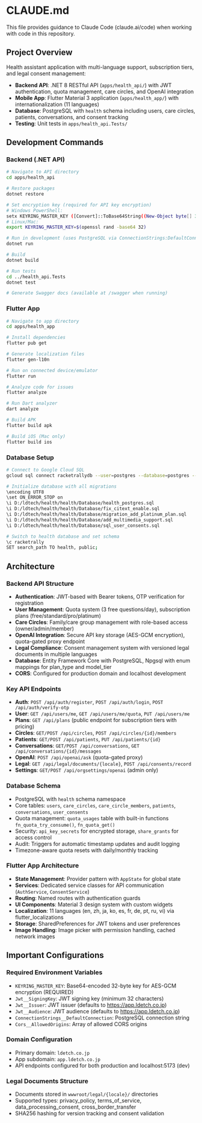 # CLAUDE.md

This file provides guidance to Claude Code (claude.ai/code) when working with code in this repository.

## Project Overview

Health assistant application with multi-language support, subscription tiers, and legal consent management:
- **Backend API**: .NET 8 RESTful API (`apps/health_api/`) with JWT authentication, quota management, care circles, and OpenAI integration
- **Mobile App**: Flutter Material 3 application (`apps/health_app/`) with internationalization (11 languages)
- **Database**: PostgreSQL with `health` schema including users, care circles, patients, conversations, and consent tracking
- **Testing**: Unit tests in `apps/health_api.Tests/`

## Development Commands

### Backend (.NET API)
```bash
# Navigate to API directory
cd apps/health_api

# Restore packages
dotnet restore

# Set encryption key (required for API key encryption)
# Windows PowerShell:
setx KEYRING_MASTER_KEY ([Convert]::ToBase64String((New-Object byte[] 32 | % {[void](New-Object System.Security.Cryptography.RNGCryptoServiceProvider).GetBytes($_)})))
# Linux/Mac:
export KEYRING_MASTER_KEY=$(openssl rand -base64 32)

# Run in development (uses PostgreSQL via ConnectionStrings:DefaultConnection)
dotnet run

# Build
dotnet build

# Run tests
cd ../health_api.Tests
dotnet test

# Generate Swagger docs (available at /swagger when running)
```

### Flutter App
```bash
# Navigate to app directory
cd apps/health_app

# Install dependencies
flutter pub get

# Generate localization files
flutter gen-l10n

# Run on connected device/emulator
flutter run

# Analyze code for issues
flutter analyze

# Run Dart analyzer
dart analyze

# Build APK
flutter build apk

# Build iOS (Mac only)
flutter build ios
```

### Database Setup
```bash
# Connect to Google Cloud SQL
gcloud sql connect racketrallydb --user=postgres --database=postgres --project=ldtech

# Initialize database with all migrations
\encoding UTF8
\set ON_ERROR_STOP on
\i D:/ldtech/health/health/Database/health_postgres.sql
\i D:/ldtech/health/health/Database/fix_citext_enable.sql
\i D:/ldtech/health/health/Database/migration_add_platinum_plan.sql
\i D:/ldtech/health/health/Database/add_multimedia_support.sql
\i D:/ldtech/health/health/Database/sql_user_consents.sql

# Switch to health database and set schema
\c racketrally
SET search_path TO health, public;
```

## Architecture

### Backend API Structure
- **Authentication**: JWT-based with Bearer tokens, OTP verification for registration
- **User Management**: Quota system (3 free questions/day), subscription plans (free/standard/pro/platinum)
- **Care Circles**: Family/care group management with role-based access (owner/admin/member)
- **OpenAI Integration**: Secure API key storage (AES-GCM encryption), quota-gated proxy endpoint
- **Legal Compliance**: Consent management system with versioned legal documents in multiple languages
- **Database**: Entity Framework Core with PostgreSQL, Npgsql with enum mappings for plan_type and model_tier
- **CORS**: Configured for production domain and localhost development

### Key API Endpoints
- **Auth**: `POST /api/auth/register`, `POST /api/auth/login`, `POST /api/auth/verify-otp`
- **User**: `GET /api/users/me`, `GET /api/users/me/quota`, `PUT /api/users/me`
- **Plans**: `GET /api/plans` (public endpoint for subscription tiers with pricing)
- **Circles**: `GET/POST /api/circles`, `POST /api/circles/{id}/members`
- **Patients**: `GET/POST /api/patients`, `PUT /api/patients/{id}`
- **Conversations**: `GET/POST /api/conversations`, `GET /api/conversations/{id}/messages`
- **OpenAI**: `POST /api/openai/ask` (quota-gated proxy)
- **Legal**: `GET /api/legal/documents/{locale}`, `POST /api/consents/record`
- **Settings**: `GET/POST /api/orgsettings/openai` (admin only)

### Database Schema
- PostgreSQL with `health` schema namespace
- Core tables: `users`, `care_circles`, `care_circle_members`, `patients`, `conversations`, `user_consents`
- Quota management: `quota_usages` table with built-in functions `fn_quota_try_consume()`, `fn_quota_get()`
- Security: `api_key_secrets` for encrypted storage, `share_grants` for access control
- Audit: Triggers for automatic timestamp updates and audit logging
- Timezone-aware quota resets with daily/monthly tracking

### Flutter App Architecture
- **State Management**: Provider pattern with `AppState` for global state
- **Services**: Dedicated service classes for API communication (`AuthService`, `ConsentService`)
- **Routing**: Named routes with authentication guards
- **UI Components**: Material 3 design system with custom widgets
- **Localization**: 11 languages (en, zh, ja, ko, es, fr, de, pt, ru, vi) via flutter_localizations
- **Storage**: SharedPreferences for JWT tokens and user preferences
- **Image Handling**: Image picker with permission handling, cached network images

## Important Configurations

### Required Environment Variables
- `KEYRING_MASTER_KEY`: Base64-encoded 32-byte key for AES-GCM encryption (REQUIRED)
- `Jwt__SigningKey`: JWT signing key (minimum 32 characters)
- `Jwt__Issuer`: JWT issuer (defaults to https://app.ldetch.co.jp)
- `Jwt__Audience`: JWT audience (defaults to https://app.ldetch.co.jp)
- `ConnectionStrings__DefaultConnection`: PostgreSQL connection string
- `Cors__AllowedOrigins`: Array of allowed CORS origins

### Domain Configuration
- Primary domain: `ldetch.co.jp`
- App subdomain: `app.ldetch.co.jp`
- API endpoints configured for both production and localhost:5173 (dev)

### Legal Documents Structure
- Documents stored in `wwwroot/legal/{locale}/` directories
- Supported types: privacy_policy, terms_of_service, data_processing_consent, cross_border_transfer
- SHA256 hashing for version tracking and consent validation